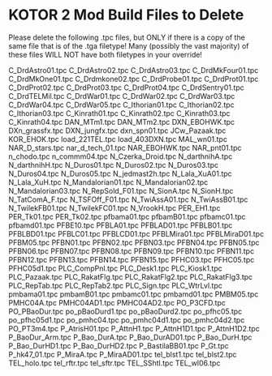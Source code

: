 # KOTOR 2 Mod Build Files to Delete

Please delete the following .tpc files, but ONLY if there is a copy of the same file that is of the .tga filetype! Many (possibly the vast majority) of these files WILL NOT have both filetypes in your override!

C_DrdAstro01.tpc
C_DrdAstro02.tpc
C_DrdAstro03.tpc
C_DrdMkFour01.tpc
C_DrdMkOne01.tpc
C_Drdmkone02.tpc
C_DrdProbe01.tpc
C_DrdProt01.tpc
C_DrdProt02.tpc
C_DrdProt03.tpc
C_DrdProt04.tpc
C_DrdSentry01.tpc
C_DrdTELMil.tpc
C_DrdWar01.tpc
C_DrdWar02.tpc
C_DrdWar03.tpc
C_DrdWar04.tpc
C_DrdWar05.tpc
C_Ithorian01.tpc
C_Ithorian02.tpc
C_Ithorian03.tpc
C_Kinrath01.tpc
C_Kinrath02.tpc
C_Kinrath03.tpc
C_Kinrath04.tpc
DAN_MTm1.tpc
DAN_MTm2.tpc
DXN_EBOHWK.tpc
DXn_grassfx.tpc
DXN_jungfx.tpc
dxn_spn01.tpc
JCw_Pazaak.tpc
KOR_EHOK.tpc
load_221TEL.tpc
load_403DXN.tpc
MAL_wn01.tpc
NAR_D_stars.tpc
nar_d_tech_01.tpc
NAR_EBOHWK.tpc
NAR_pnt01.tpc
n_chodo.tpc
n_commm04.tpc
N_Czerka_Droid.tpc
N_darthnihA.tpc
N_darthnihH.tpc
N_Duros01.tpc
N_Duros02.tpc
N_Duros03.tpc
N_Duros04.tpc
N_Duros05.tpc
N_jedmast2h.tpc
N_Lala_XuA01.tpc
N_Lala_XuH.tpc
N_Mandalorian01.tpc
N_Mandalorian02.tpc
N_Mandalorian03.tpc
N_RepSold_F01.tpc
N_SionA.tpc
N_SionH.tpc
N_TatComA_F.tpc
N_TSFOff_F01.tpc
N_TwiAssA01.tpc
N_TwiAssB01.tpc
N_TwilekFB01.tpc
N_TwilekFC01.tpc
N_VrookH.tpc
PER_EH1.tpc
PER_Tk01.tpc
PER_Tk02.tpc
pfbama01.tpc
pfbamB01.tpc
pfbamc01.tpc
pfbamd01.tpc
PFBE10.tpc
PFBLA01.tpc
PFBLAD01.tpc
PFBLB01.tpc
PFBLBD01.tpc
PFBLC01.tpc
PFBLCD01.tpc
PFBLMira01.tpc
PFBLMiraD01.tpc
PFBM05.tpc
PFBN01.tpc
PFBN02.tpc
PFBN03.tpc
PFBN04.tpc
PFBN05.tpc
PFBN06.tpc
PFBN07.tpc
PFBN08.tpc
PFBN09.tpc
PFBN10.tpc
PFBN11.tpc
PFBN12.tpc
PFBN13.tpc
PFBN14.tpc
PFBN15.tpc
PFHC03.tpc
PFHC05.tpc
PFHC05d1.tpc
PLC_CompPnl.tpc
PLC_Desk1.tpc
PLC_Kiosk1.tpc
PLC_Pazaak.tpc
PLC_RakatFlg.tpc
PLC_RakatFlg2.tpc
PLC_RakatFlg3.tpc
PLC_RepTab.tpc
PLC_RepTab2.tpc
PLC_Sign.tpc
PLC_WtrLvl.tpc
pmbama01.tpc
pmbamB01.tpc
pmbamc01.tpc
pmbamd01.tpc
PMBM05.tpc
PMHC04A.tpc
PMHC04AD1.tpc
PMHC04AD2.tpc
PO_P3CFD.tpc
PO_PBaoDur.tpc
po_pBaoDurd1.tpc
po_pBaoDurd2.tpc
po_pfhc05.tpc
po_pfhc05d1.tpc
po_pmhc04.tpc
po_pmhc04d1.tpc
po_pmhc04d2.tpc
PO_PT3m4.tpc
P_AtrisH01.tpc
P_AttnH1.tpc
P_AttnH1D1.tpc
P_AttnH1D2.tpc
P_BaoDur_Arm.tpc
P_Bao_DurA.tpc
P_Bao_DurAD01.tpc
P_Bao_DurH.tpc
P_Bao_DurHD1.tpc
P_Bao_DurHD2.tpc
P_BastilaBB01.tpc
P_Gt.tpc
P_hk47_01.tpc
P_MiraA.tpc
P_MiraAD01.tpc
tel_blst1.tpc
tel_blst2.tpc
TEL_holo.tpc
tel_rftr.tpc
tel_sftr.tpc
TEL_SShtl.tpc
TEL_wl06.tpc
